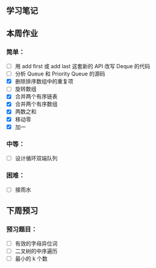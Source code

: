 ## 学习笔记









## 本周作业

### 简单：

- [ ] 用 add first 或 add last 这套新的 API 改写 Deque 的代码
- [ ] 分析 Queue 和 Priority Queue 的源码
- [x] 删除排序数组中的重复项
- [ ] 旋转数组
- [x] 合并两个有序链表
- [x] 合并两个有序数组
- [x] 两数之和
- [x] 移动零
- [x] 加一

### 中等：

- [ ] 设计循环双端队列

### 困难：

- [ ] 接雨水

## 下周预习

### 预习题目：

- [ ] 有效的字母异位词
- [ ] 二叉树的中序遍历
- [ ] 最小的 k 个数